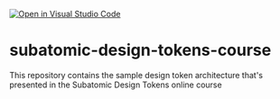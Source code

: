 [![Open in Visual Studio Code](https://classroom.github.com/assets/open-in-vscode-2e0aaae1b6195c2367325f4f02e2d04e9abb55f0b24a779b69b11b9e10269abc.svg)](https://classroom.github.com/online_ide?assignment_repo_id=19275874&assignment_repo_type=AssignmentRepo)
# subatomic-design-tokens-course
This repository contains the sample design token architecture that's presented in the Subatomic Design Tokens online course
